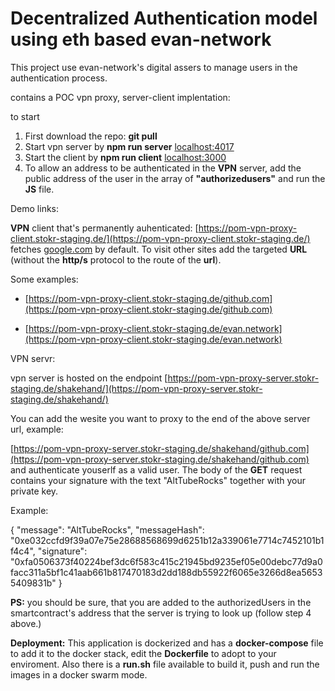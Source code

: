 # Decentralized Authentication model using eth based evan-network

This project use evan-network's digital assers to manage users in the authentication process.

contains a POC vpn proxy, server-client implentation:

to start

1. First download the repo: **git pull**
2. Start vpn server by **npm run server** [localhost:4017](https://localhost:4017)
3. Start the client by **npm run client** [localhost:3000](https://localhost:3000)
4. To allow an address to be authenticated in the **VPN** server, add the public address of the user in the array of **"authorizedusers"** and run the **JS** file.

Demo links:

**VPN** client that's permanently auhenticated:
[https://pom-vpn-proxy-client.stokr-staging.de/](https://pom-vpn-proxy-client.stokr-staging.de/) fetches [google.com](https://www.google.com) by default. To visit other sites add the targeted **URL** (without the **http/s** protocol to the route of the **url**).

Some examples:
* [https://pom-vpn-proxy-client.stokr-staging.de/github.com](https://pom-vpn-proxy-client.stokr-staging.de/github.com)

* [https://pom-vpn-proxy-client.stokr-staging.de/evan.network](https://pom-vpn-proxy-client.stokr-staging.de/evan.network)


VPN servr:

vpn server is hosted on the endpoint [https://pom-vpn-proxy-server.stokr-staging.de/shakehand/](https://pom-vpn-proxy-server.stokr-staging.de/shakehand/)

You can add the wesite you want to proxy to the end of the above server url, example:

[https://pom-vpn-proxy-server.stokr-staging.de/shakehand/github.com](https://pom-vpn-proxy-server.stokr-staging.de/shakehand/github.com) and authenticate youserlf as a valid user. The body of the **GET** request contains your signature with the text "AltTubeRocks" together with your private key.

Example:

{ "message": "AltTubeRocks",
 "messageHash":
  "0xe032ccfd9f39a07e75e28688568699d6251b12a339061e7714c7452101b1f4c4",
 "signature":
  "0xfa0506373f40224bef3dc6f583c415c21945bd9235ef05e00debc77d9a0facc311a5bf1c41aab661b817470183d2dd188db55922f6065e3266d8ea56535409831b" }

 **PS:** you should be sure, that you are added to the authorizedUsers in the smartcontract's address that the server is trying to look up (follow step 4 above.)

 **Deployment:**
   This application is dockerized and has a **docker-compose** file to add it to the docker stack, edit the **Dockerfile** to adopt to your enviroment.
 Also there is a **run.sh** file available to build it, push and run the images in a docker swarm mode.

